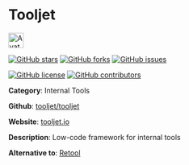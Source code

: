 
# Tooljet 

<a href="https://tooljet.io/"><img src="https://icons.duckduckgo.com/ip3/tooljet.io.ico" alt="Avatar" width="30" height="30" /></a>

[![GitHub stars](https://img.shields.io/github/stars/tooljet/tooljet.svg?style=social&label=Star&maxAge=2592000)](https://GitHub.com/tooljet/tooljet/stargazers/) [![GitHub forks](https://img.shields.io/github/forks/tooljet/tooljet.svg?style=social&label=Fork&maxAge=2592000)](https://GitHub.com/tooljet/tooljet/network/) [![GitHub issues](https://img.shields.io/github/issues/tooljet/tooljet.svg)](https://GitHub.com/Ntooljet/tooljet/issues/)

[![GitHub license](https://img.shields.io/github/license/tooljet/tooljet.svg)](https://github.com/tooljet/tooljet/blob/master/LICENSE) [![GitHub contributors](https://img.shields.io/github/contributors/tooljet/tooljet.svg)](https://GitHub.com/tooljet/tooljet/graphs/contributors/) 

**Category**: Internal Tools

**Github**: [tooljet/tooljet](https://github.com/tooljet/tooljet)

**Website**: [tooljet.io](https://tooljet.io/)

**Description**:
Low-code framework for internal tools

**Alternative to**: [Retool](https://retool.com/)
